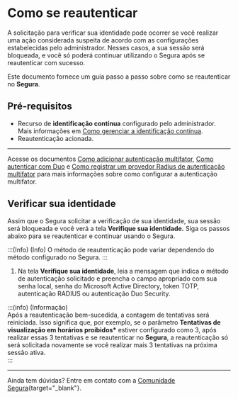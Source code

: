 # Como se reautenticar

A solicitação para verificar sua identidade pode ocorrer se você realizar uma ação considerada suspeita de acordo com as configurações estabelecidas pelo administrador. Nesses casos, a sua sessão será bloqueada, e você só poderá continuar utilizando o Segura após se reautenticar com sucesso.

Este documento fornece um guia passo a passo sobre como se reautenticar no **Segura**.

## Pré-requisitos  
- Recurso de **identificação contínua** configurado pelo administrador. Mais informações em [Como gerenciar a identificação contínua](/v4/docs/pt/how-to-manage-continuous-identification).  
- Reautenticação acionada.

---

Acesse os documentos [Como adicionar autenticação multifator](/v4/docs/pt/how-to-add-multi-factor-authentication), [Como autenticar com Duo](/v4/docs/pt/user-management-duo-authentication) e [Como registrar um provedor Radius de autenticação multifator](/v4/docs/pt/how-to-register-a-radius-multi-factor-authentication-provider) para mais informações sobre como configurar a autenticação multifator.

## Verificar sua identidade  

Assim que o Segura solicitar a verificação de sua identidade, sua sessão será bloqueada e você verá a tela **Verifique sua identidade.** Siga os passos abaixo para se reautenticar e continuar usando o Segura. 

:::(Info) (Info)
O método de reautenticação pode variar dependendo do método configurado no Segura.
:::


1. Na tela **Verifique sua identidade**, leia a mensagem que indica o método de autenticação solicitado e preencha o campo apropriado com sua senha local, senha do Microsoft Active Directory, token TOTP, autenticação RADIUS ou autenticação Duo Security.

:::(info) (Informação)  
Após a reautenticação bem-sucedida, a contagem de tentativas será reiniciada. Isso significa que, por exemplo, se o parâmetro **Tentativas de visualização em horários proibidos\*** estiver configurado como 3, após realizar essas 3 tentativas e se reautenticar no **Segura**, a reautenticação só será solicitada novamente se você realizar mais 3 tentativas na próxima sessão ativa.  
:::  

---

Ainda tem dúvidas? Entre em contato com a [Comunidade Segura](https://community.Segura.io/){target="_blank"}.  